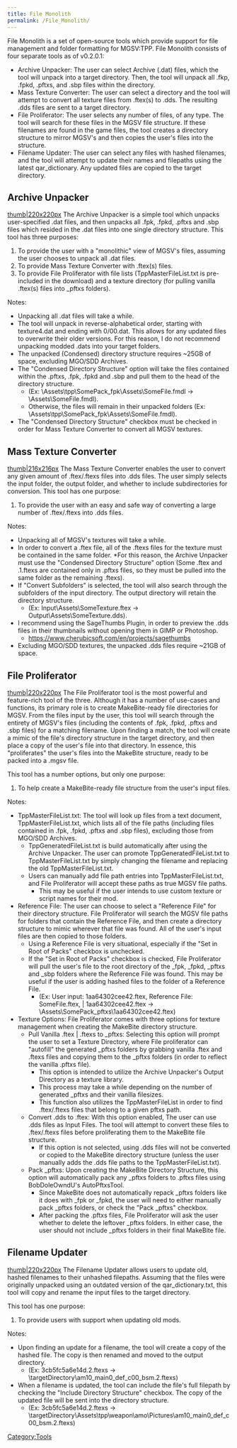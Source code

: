 ```yaml
---
title: File Monolith
permalink: /File_Monolith/
---
```


File Monolith is a set of open-source tools which provide support for
file management and folder formatting for MGSV:TPP. File Monolith
consists of four separate tools as of v0.2.0.1:

  - Archive Unpacker: The user can select Archive (.dat) files, which
    the tool will unpack into a target directory. Then, the tool will
    unpack all .fkp, .fpkd, .pftxs, and .sbp files within the directory.
  - Mass Texture Converter: The user can select a directory and the tool
    will attempt to convert all texture files from .ftex(s) to .dds. The
    resulting .dds files are sent to a target directory.
  - File Proliferator: The user selects any number of files, of any
    type. The tool will search for these files in the MGSV file
    structure. If these filenames are found in the game files, the tool
    creates a directory structure to mirror MGSV's and then copies the
    user's files into the structure.
  - Filename Updater: The user can select any files with hashed
    filenames, and the tool will attempt to update their names and
    filepaths using the latest qar_dictionary. Any updated files are
    copied to the target directory.

## Archive Unpacker

[thumb|220x220px](/File:Archive_Unpacker.png "wikilink") The Archive
Unpacker is a simple tool which unpacks user-specified .dat files, and
then unpacks all .fpk, .fpkd, .pftxs and .sbp files which resided in the
.dat files into one single directory structure. This tool has three
purposes:

1.  To provide the user with a "monolithic" view of MGSV's files,
    assuming the user chooses to unpack all .dat files.
2.  To provide Mass Texture Converter with .ftex(s) files.
3.  To provide File Proliferator with file lists (TppMasterFileList.txt
    is pre-included in the download) and a texture directory (for
    pulling vanilla .ftex(s) files into _pftxs folders).

Notes:

  - Unpacking all .dat files will take a while.
  - The tool will unpack in reverse-alphabetical order, starting with
    texture4.dat and ending with 0/00.dat. This allows for any updated
    files to overwrite their older versions. For this reason, I do not
    recommend unpacking modded .dats into your target folders.
  - The unpacked (Condensed) directory structure requires \~25GB of
    space, excluding MGO/SDD Archives.
  - The "Condensed Directory Structure" option will take the files
    contained within the .pftxs, .fpk, .fpkd and .sbp and pull them to
    the head of the directory structure.
      - (Ex: \\Assets\\tpp\\SomePack_fpk\\Assets\\SomeFile.fmdl -\>
        \\Assets\\SomeFile.fmdl).
      - Otherwise, the files will remain in their unpacked folders (Ex:
        \\Assets\\tpp\\SomePack_fpk\\Assets\\SomeFile.fmdl).
  - The "Condensed Directory Structure" checkbox must be checked in
    order for Mass Texture Converter to convert all MGSV textures.

## Mass Texture Converter

[thumb|216x216px](/File:Mass_Texture_Converter.png "wikilink") The Mass
Texture Converter enables the user to convert any given amount of
.ftex/.ftexs files into .dds files. The user simply selects the input
folder, the output folder, and whether to include subdirectories for
conversion. This tool has one purpose:

1.  To provide the user with an easy and safe way of converting a large
    number of .ftex/.ftexs into .dds files.

Notes:

  - Unpacking all of MGSV's textures will take a while.
  - In order to convert a .ftex file, all of the .ftexs files for the
    texture must be contained in the same folder. \*For this reason, the
    Archive Unpacker must use the "Condensed Directory Structure" option
    (Some .ftex and .1.ftexs are contained only in .pftxs files, so they
    must be pulled into the same folder as the remaining .ftexs).
  - If "Convert Subfolders" is selected, the tool will also search
    through the subfolders of the input directory. The output directory
    will retain the directory structure.
      - (Ex: Input\\Assets\\SomeTexture.ftex -\>
        Output\\Assets\\SomeTexture.dds).
  - I recommend using the SageThumbs Plugin, in order to preview the
    .dds files in their thumbnails without opening them in GIMP or
    Photoshop.
      - <https://www.cherubicsoft.com/en/projects/sagethumbs>
  - Excluding MGO/SDD textures, the unpacked .dds files require \~21GB
    of space.

## File Proliferator

[thumb|220x220px](/File:File_Proliferator.png "wikilink") The File
Proliferator tool is the most powerful and feature-rich tool of the
three. Although it has a number of use-cases and functions, its primary
role is to create MakeBite-ready file directories for MGSV. From the
files input by the user, this tool will search through the entirety of
MGSV's files (including the contents of .fpk, .fpkd, .pftxs and .sbp
files) for a matching filename. Upon finding a match, the tool will
create a mimic of the file's directory structure in the target
directory, and then place a copy of the user's file into that directory.
In essence, this "proliferates" the user's files into the MakeBite
structure, ready to be packed into a .mgsv file.

This tool has a number options, but only one purpose:

1.  To help create a MakeBite-ready file structure from the user's input
    files.

Notes:

  - TppMasterFileList.txt: The tool will look up files from a text
    document, TppMasterFileList.txt, which lists all of the file paths
    (including files contained in .fpk, .fpkd, .pftxs and .sbp files),
    excluding those from MGO/SDD Archives.
      - TppGeneratedFileList.txt is build automatically after using the
        Archive Unpacker. The user can promote TppGeneratedFileList.txt
        to TppMasterFileList.txt by simply changing the filename and
        replacing the old TppMasterFileList.txt.
      - Users can manually add file path entries into
        TppMasterFileList.txt, and File Proliferator will accept these
        paths as true MGSV file paths.
          - This may be useful if the user intends to use custom texture
            or script names for their mod.
  - Reference File: The user can choose to select a "Reference File" for
    their directory structure. File Proliferator will search the MGSV
    file paths for folders that contain the Reference File, and then
    create a directory structure to mimic wherever that file was found.
    All of the user's input files are then copied to those folders.
      - Using a Reference File is very situational, especially if the
        "Set in Root of Packs" checkbox is unchecked.
      - If the "Set in Root of Packs" checkbox is checked, File
        Proliferator will pull the user's file to the root directory of
        the _fpk, _fpkd, _pftxs and _sbp folders where the Reference
        File was found. This may be useful if the user is adding hashed
        files to the folder of a Reference File.
          - (Ex: User input: 1aa64302cee42.ftex, Reference File:
            SomeFile.ftex, | 1aa64302cee42.ftex -\>
            \\Assets\\SomePack_pftxs\\1aa64302cee42.ftex)
  - Texture Options: File Proliferator comes with three options for
    texture management when creating the MakeBite directory structure.
      - Pull Vanilla .ftex | .ftexs to _pftxs: Selecting this option
        will prompt the user to set a Texture Directory, where File
        proliferator can "autofill" the generated _pftxs folders by
        grabbing vanilla .ftex and .ftexs files and copying them to the
        _pftxs folders (in order to reflect the vanilla .pftxs file).
          - This option is intended to utilize the Archive Unpacker's
            Output Directory as a texture library.
          - This process may take a while depending on the number of
            generated _pftxs and their vanilla filesizes.
          - This function also utilizes the TppMasterFileList in order
            to find .ftex/.ftexs files that belong to a given pftxs
            path.
      - Convert .dds to .ftex: With this option enabled, The user can
        use .dds files as Input Files. The tool will attempt to convert
        these files to .ftex/.ftexs files before proliferating them to
        the MakeBite file structure.
          - If this option is not selected, using .dds files will not be
            converted or copied to the MakeBite directory structure
            (unless the user manually adds the .dds file paths to the
            TppMasterFileList.txt).
      - Pack _pftxs: Upon creating the MakeBite Directory Structure,
        this option will automatically pack any _pftxs folders to
        .pftxs files using BobDoleOwndU's AutoPftxsTool.
          - Since MakeBite does not automatically repack _pftxs folders
            like it does with _fpk or _fpkd, the user will need to
            either manually pack _pftxs folders, or check the "Pack
            _pftxs" checkbox.
          - After packing the .pftxs files, File Proliferator will ask
            the user whether to delete the leftover _pftxs folders. In
            either case, the user should not include _pftxs folders in
            their final MakeBite file.

## Filename Updater

[thumb|220x220px](/File:Filename_Updater.png "wikilink") The Filename
Updater allows users to update old, hashed filenames to their unhashed
filepaths. Assuming that the files were originally unpacked using an
outdated version of the qar_dictionary.txt, this tool will copy and
rename the input files to the target directory.

This tool has one purpose:

1.  To provide users with support when updating old mods.

Notes:

  - Upon finding an update for a filename, the tool will create a copy
    of the hashed file. The copy is then renamed and moved to the output
    directory.
      - (Ex: 3cb5fc5a6e14d.2.ftexs -\>
        \\targetDirectory\\am10_main0_def_c00_bsm.2.ftexs)
  - When a filename is updated, the tool can include the file's full
    filepath by checking the "Include Directory Structure" checkbox. The
    copy of the updated file will be sent into the directory structure.
      - (Ex: 3cb5fc5a6e14d.2.ftexs -\>
        \\targetDirectory\\Assets\\tpp\\weapon\\amo\\Pictures\\am10_main0_def_c00_bsm.2.ftexs)

[Category:Tools](/Category:Tools "wikilink")